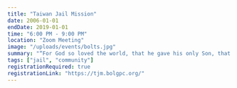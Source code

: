 ```yaml
---
title: "Taiwan Jail Mission"
date: 2006-01-01
endDate: 2019-01-01
time: "6:00 PM - 9:00 PM"
location: "Zoom Meeting"
image: "/uploads/events/bolts.jpg"
summary: "“For God so loved the world, that he gave his only Son, that whoever believes in him should not perish but have eternal life. ”"
tags: ["jail", "community"]
registrationRequired: true
registrationLink: "https://tjm.bolgpc.org/"
---
```


